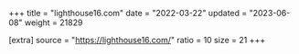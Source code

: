 +++
title = "lighthouse16.com"
date = "2022-03-22"
updated = "2023-06-08"
weight = 21829

[extra]
source = "https://lighthouse16.com/"
ratio = 10
size = 21
+++
